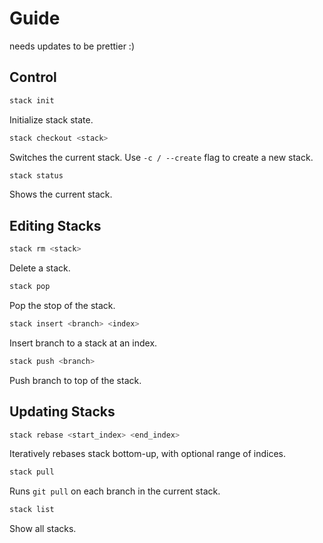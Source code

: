 # Guide
needs updates to be prettier :)

## Control
```bash
stack init
```
Initialize stack state.

```bash
stack checkout <stack>
```
Switches the current stack.
Use `-c / --create` flag to create a new stack.

```bash
stack status
```
Shows the current stack.

## Editing Stacks
```bash
stack rm <stack>
```
Delete a stack.

```bash
stack pop
```
Pop the stop of the stack.

```bash
stack insert <branch> <index>
```
Insert branch to a stack at an index.

```bash
stack push <branch>
```
Push branch to top of the stack.

## Updating Stacks
```bash
stack rebase <start_index> <end_index>
```
Iteratively rebases stack bottom-up, with optional range of indices.

```bash
stack pull
```
Runs `git pull` on each branch in the current stack.

```bash
stack list
```
Show all stacks.

